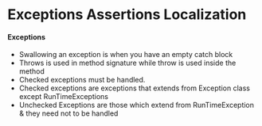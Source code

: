 # Exceptions Assertions Localization

#### Exceptions

* Swallowing an exception is when you have an empty catch block
* Throws is used in method signature while throw is used inside the method
* Checked exceptions must be handled.
* Checked exceptions are exceptions that extends from Exception class except RunTimeExceptions
* Unchecked Exceptions are those which extend from RunTimeException & they need not to be handled